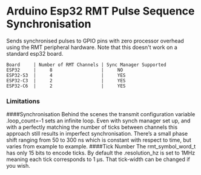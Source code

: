 # Arduino Esp32 RMT Pulse Sequence Synchronisation
Sends synchronised pulses to GPIO pins with zero processor overhead using the RMT peripheral hardware.  Note that this doesn't work on a standard esp32 board.   
```
Board     | Number of RMT Channels | Sync Manager Supported
ESP32     |     8                  |     NO
ESP32-S3  |     4                  |     YES
ESP32-C3  |     2                  |     YES
ESP32-C6  |     2                  |     YES
```
### Limitations
####Synchronisation
Behind the scenes the transmit configuration variable .loop_count=-1 sets an infinite loop.  Even with synch manager set up, and with a perfectly matching the number of ticks between channels this approach still results in imperfect synchronisation.  There’s a small phase shift ranging from 50 to 300 ns which is constant with respect to time, but varies from example to example.
####Tick Number
The rmt_symbol_word_t has only 15 bits to encode ticks.  By default the .resolution_hz is set to 1MHz meaning each tick corresponds to 1 µs.  That tick-width can be changed if you wish.  

 
